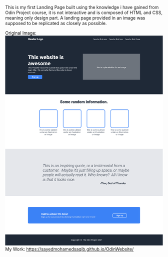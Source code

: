 This is my first Landing Page built using the knowledge i have gained from Odin Project course, it is not interactive and is composed of HTML and CSS, meaning only design part. A landing page provided in an image was supposed to be replicated as closely as possible.

Original Image:
![Original Landing Page Image](assets/01.png)
My Work:
https://sayedmohamedsaqib.github.io/OdinWebsite/